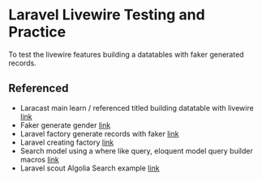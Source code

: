 # Laravel Livewire Testing and Practice

To test the livewire features building a datatables with faker generated records.


## Referenced

- Laracast main learn / referenced  titled building datatable with livewire [link](https://laracasts.com/series/guest-spotlight/episodes/3)
- Faker generate gender [link](https://stackoverflow.com/questions/43138197/laravel-faker-generate-gender-from-name)
- Laravel factory generate records with faker [link](https://scotch.io/tutorials/generate-dummy-laravel-data-with-model-factories#:~:text=To%20use%20the%20defined%20factory,parameter%20to%20the%20factory%20function.)
- Laravel creating factory [link](https://laravel.com/docs/7.x/database-testing)
- Search model using a where like query, eloquent model query builder macros [link](https://medium.com/@freekmurze/searching-models-using-a-where-like-query-in-laravel-243f09fdf2cc)
- Laravel scout Algolia Search example [link](https://www.itsolutionstuff.com/post/laravel-scout-algolia-search-exampleexample.html)
